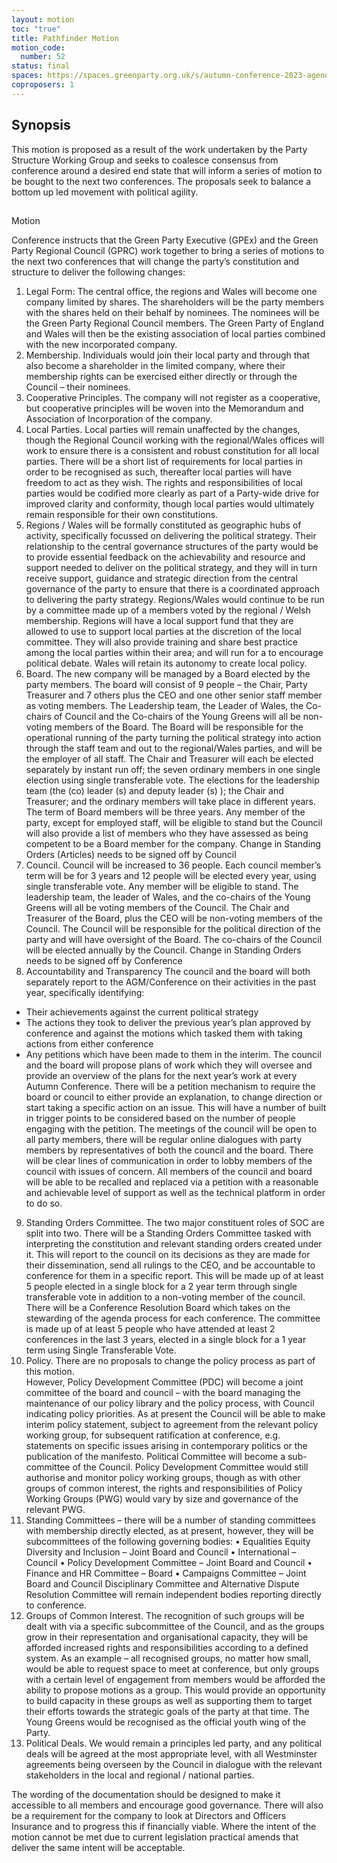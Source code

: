 ```yaml
---
layout: motion
toc: "true"
title: Pathfinder Motion
motion_code:
  number: 52
status: final
spaces: https://spaces.greenparty.org.uk/s/autumn-conference-2023-agenda-forum/post/post/view?id=10923
coproposers: 1
---
```

## Synopsis


This motion is proposed as a result of the work undertaken by the Party Structure Working Group and seeks to coalesce consensus from conference around a desired end state that will inform a series of motion to be bought to the next two conferences.  The proposals seek to balance a bottom up led movement with political agility.

## 
Motion


Conference instructs that the Green Party Executive (GPEx) and the Green Party Regional Council (GPRC) work together to bring a series of motions to the next two conferences that will change the party’s constitution and structure to deliver the following changes:

1. Legal Form: The central office, the regions and Wales will become one company limited by shares.  The shareholders will be the party members with the shares held on their behalf by nominees.  The nominees will be the Green Party Regional Council members.  The Green Party of England and Wales will then be the existing association of local parties combined with the new incorporated company.
2. Membership.  Individuals would join their local party and through that also become a shareholder in the limited company, where their membership rights can be exercised either directly or through the Council – their nominees.
3. Cooperative Principles.  The company will not register as a cooperative, but cooperative principles will be woven into the Memorandum and Association of Incorporation of the company.
4. Local Parties.  Local parties will remain unaffected by the changes, though the Regional Council working with the regional/Wales offices will work to ensure there is a consistent and robust constitution for all local parties.
   There will be a short list of requirements for local parties in order to be recognised as such, thereafter local parties will have freedom to act as they wish.
   The rights and responsibilities of local parties would be codified more clearly as part of a Party-wide drive for improved clarity and conformity, though local parties would ultimately remain responsible for their own constitutions.
5. Regions / Wales will be formally constituted as geographic hubs of activity, specifically focussed on delivering the political strategy. Their relationship to the central governance structures of the party would be to provide essential feedback on the achievability and resource and support needed to deliver on the political strategy, and they will in turn receive support, guidance and strategic direction from the central governance of the party to ensure that there is a coordinated approach to delivering the party strategy.
   Regions/Wales would continue to be run by a committee made up of a members voted by the regional / Welsh membership.
   Regions will have a local support fund that they are allowed to use to support local parties at the discretion of the local committee.  They will also provide training and share best practice among the local parties within their area; and will run for a to encourage political debate.
   Wales will retain its autonomy to create local policy.
6. Board.  The new company will be managed by a Board elected by the party members.  The board will consist of 9 people – the Chair, Party Treasurer and 7 others plus the CEO and one other senior staff member as voting members.
   The Leadership team, the Leader of Wales, the Co-chairs of Council and the Co-chairs of the Young Greens will all be non-voting members of the Board.
   The Board will be responsible for the operational running of the party turning the political strategy into action through the staff team and out to the regional/Wales parties, and will be the employer of all staff.
   The Chair and Treasurer will each be elected separately by instant run off; the seven ordinary members in one single election using single transferable vote.  The elections for the leadership team (the (co) leader (s) and deputy leader (s) ); the Chair and Treasurer; and the ordinary members will take place in different years.
   The term of Board members will be three years.
   Any member of the party, except for employed staff, will be eligible to stand but the Council will also provide a list of members who they have assessed as being competent to be a Board member for the company. 
   Change in Standing Orders (Articles) needs to be signed off by Council
7. Council.  Council will be increased to 36 people.  Each council member’s term will be for 3 years and 12 people will be elected every year, using single transferable vote.  Any member will be eligible to stand.
   The leadership team, the leader of Wales, and the co-chairs of the Young Greens will all be voting members of the Council.  The Chair and Treasurer of the Board, plus the CEO will be non-voting members of the Council.
   The Council will be responsible for the political direction of the party and will have oversight of the Board.
   The co-chairs of the Council will be elected annually by the Council.
   Change in Standing Orders needs to be signed off by Conference
8. Accountability and Transparency
   The council and the board will both separately report to the AGM/Conference on their activities in the past year, specifically identifying:

* Their achievements against the current political strategy
* The actions they took to deliver the previous year’s plan approved by conference and against the motions which tasked them with taking actions from either conference
* Any petitions which have been made to them in the interim.
  The council and the board will propose plans of work which they will oversee and provide an overview of the plans for the next year’s work at every Autumn Conference.
  There will be a petition mechanism to require the board or council to either provide an explanation, to change direction or start taking a specific action on an issue. This will have a number of built in trigger points to be considered based on the number of people engaging with the petition.
  The meetings of the council will be open to all party members, there will be regular online dialogues with party members by representatives of both the council and the board. There will be clear lines of communication in order to lobby members of the council with issues of concern.
  All members of the council and board will be able to be recalled and replaced via a petition with a reasonable and achievable level of support as well as the technical platform in order to do so.

9. Standing Orders Committee.  The two major constituent roles of SOC are split into two.
   There will be a Standing Orders Committee tasked with interpreting the constitution and relevant standing orders created under it. This will report to the council on its decisions as they are made for their dissemination, send all rulings to the CEO, and be accountable to conference for them in a specific report. This will be made up of at least 5 people elected in a single block for a 2 year term through single transferable vote in addition to a non-voting member of the council.
   There will be a Conference Resolution Board which takes on the stewarding of the agenda process for each conference. The committee is made up of at least 5 people who have attended at least 2 conferences in the last 3 years, elected in a single block for a 1 year term using Single Transferable Vote.
10. Policy.  There are no proposals to change the policy process as part of this motion.\
    However, Policy Development Committee (PDC) will become a joint committee of the board and council – with the board managing the maintenance of our policy library and the policy process, with Council indicating policy priorities.
    As at present the Council will be able to make interim policy statement, subject to agreement from the relevant policy working group, for subsequent ratification at conference, e.g. statements on specific issues arising in contemporary politics or the publication of the manifesto.
    Political Committee will become a sub-committee of the Council.
    Policy Development Committee would still authorise and monitor policy working groups, though as with other groups of common interest, the rights and responsibilities of Policy Working Groups (PWG) would vary by size and governance of the relevant PWG.
11. Standing Committees – there will be a number of standing committees with membership directly elected, as at present, however, they will be subcommittees of the following governing bodies:
    •	Equalities Equity Diversity and Inclusion – Joint Board and Council
    •	International – Council
    •	Policy Development Committee – Joint Board and Council
    •	Finance and HR Committee – Board
    •	Campaigns Committee – Joint Board and Council
    Disciplinary Committee and Alternative Dispute Resolution Committee will remain independent bodies reporting directly to conference.
12. Groups of Common Interest.
    The recognition of such groups will be dealt with via a specific subcommittee of the Council, and as the groups grow in their representation and organisational capacity, they will be afforded increased rights and responsibilities according to a defined system. As an example – all recognised groups, no matter how small, would be able to request space to meet at conference, but only groups with a certain level of engagement from members would be afforded the ability to propose motions as a group. This would provide an opportunity to build capacity in these groups as well as supporting them to target their efforts towards the strategic goals of the party at that time.
    The Young Greens would be recognised as the official youth wing of the Party.
13. Political Deals.  We would remain a principles led party, and any political deals will be agreed at the most appropriate level, with all Westminster agreements being overseen by the Council in dialogue with the relevant stakeholders in the local and regional / national parties.  

The wording of the documentation should be designed to make it accessible to all members and encourage good governance.  There will also be a requirement for the company to look at Directors and Officers Insurance and to progress this if financially viable.
Where the intent of the motion cannot be met due to current legislation practical amends that deliver the same intent will be acceptable.